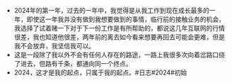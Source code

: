 - 2024年的第一年，过去的一年中，我觉得是从我工作到现在成长最多的一年，即使这一年我并没有做到我想要做到的事情，临行前的接触业务的机会，我选择了试着赌一下对于下一份工作是有所帮助的，都说这几年互联网的行情很差，我也知道他很差，两年前的离去如今看来想要再回去可能会更难，但是我不会放弃，我坚信我可以。
- 这是一段除了我以外不会有任何人存在的路途，一路上我很多次向着岔路口绕了进去，但路有千条，都通向同一个终点。
- 2024，这才是我的起点，只属于我的起点。#日志#2024#初始